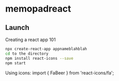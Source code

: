 # memopadreact

## Launch

Creating a react app 101
```bash
npx create-react-app appnameblahblah
cd to the directory
npm install react-icons --save
npm start
```

Using icons:
import { FaBeer } from 'react-icons/fa';
